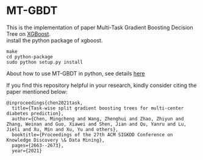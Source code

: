 
# MT-GBDT	
This is the implementation of paper  Multi-Task Gradient Boosting Decision Tree on [XGBoost](https://github.com/dmlc/xgboost).	
install the python package of xgboost.	

```	
make	
cd python-package	
sudo python setup.py install	
```	

About how to use MT-GBDT in python, see details [here](demo/multi_task_binary_classification/)

If you find this repository helpful in your research, kindly consider citing the paper mentioned below:
```
@inproceedings{chen2021task,
  title={Task-wise split gradient boosting trees for multi-center diabetes prediction},
  author={Chen, Mingcheng and Wang, Zhenghui and Zhao, Zhiyun and Zhang, Weinan and Guo, Xiawei and Shen, Jian and Qu, Yanru and Lu, Jieli and Xu, Min and Xu, Yu and others},
  booktitle={Proceedings of the 27th ACM SIGKDD Conference on Knowledge Discovery \& Data Mining},
  pages={2663--2673},
  year={2021}
```
